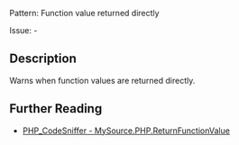 Pattern: Function value returned directly

Issue: -

## Description

Warns when function values are returned directly.

## Further Reading

* [PHP_CodeSniffer - MySource.PHP.ReturnFunctionValue](https://github.com/squizlabs/PHP_CodeSniffer/blob/master/src/Standards/MySource/Sniffs/PHP/ReturnFunctionValueSniff.php)